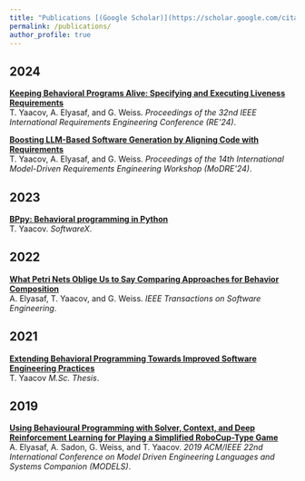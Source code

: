 ```yaml
---
title: "Publications [(Google Scholar)](https://scholar.google.com/citations?user=rZrcyk0AAAAJ&hl=en)" 
permalink: /publications/
author_profile: true
---
```


## 2024

<b>[Keeping Behavioral Programs Alive: Specifying and Executing Liveness Requirements](https://arxiv.org/abs/2404.01858)</b> <br> 
T. Yaacov, A. Elyasaf, and G. Weiss.
<i>Proceedings of the 32nd IEEE International Requirements Engineering Conference (RE'24)</i>.

<b>[Boosting LLM-Based Software Generation by Aligning Code with Requirements](https://www.modre2024.ece.mcgill.ca/proceedings/MoDRE2024_8.pdf)</b> <br> 
T. Yaacov, A. Elyasaf, and G. Weiss.
<i>Proceedings of the 14th International Model-Driven Requirements Engineering Workshop (MoDRE'24)</i>.

## 2023

<b>[BPpy: Behavioral programming in Python](https://www.sciencedirect.com/science/article/pii/S2352711023002522)</b> <br> 
T. Yaacov.
<i>SoftwareX</i>.


## 2022

<b>[What Petri Nets Oblige Us to Say Comparing Approaches for Behavior Composition](https://ieeexplore.ieee.org/abstract/document/9927374)</b> <br> 
A. Elyasaf, T. Yaacov, and G. Weiss.
<i>IEEE Transactions on Software Engineering</i>.



## 2021

<b>[Extending Behavioral Programming Towards Improved Software Engineering Practices](https://tomyaacov.github.io/publications/msc_thesis)</b> <br> 
T. Yaacov
<i>M.Sc. Thesis</i>.


## 2019
<b>[Using Behavioural Programming with Solver, Context, and Deep Reinforcement Learning for Playing a Simplified RoboCup-Type Game](https://tomyaacov.github.io/publications/MDETools2019)</b> <br> 
A. Elyasaf, A. Sadon, G. Weiss, and T. Yaacov.
<i>2019 ACM/IEEE 22nd International Conference on Model Driven Engineering Languages and Systems Companion (MODELS)</i>.
